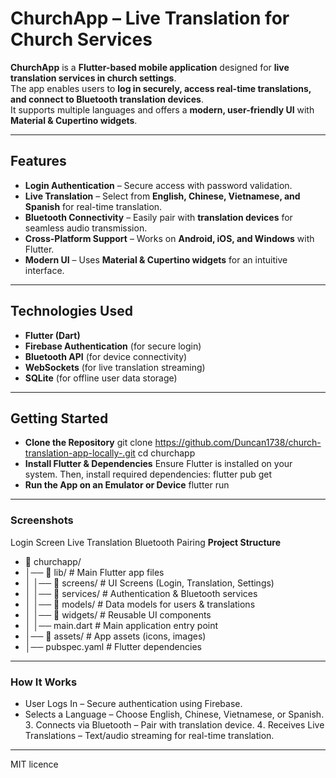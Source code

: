 # ChurchApp – Live Translation for Church Services 

**ChurchApp** is a **Flutter-based mobile application** designed for **live translation services in church settings**.  
The app enables users to **log in securely, access real-time translations, and connect to Bluetooth translation devices**.  
It supports multiple languages and offers a **modern, user-friendly UI** with **Material & Cupertino widgets**.

---

##  Features
- **Login Authentication** – Secure access with password validation.  
- **Live Translation** – Select from **English, Chinese, Vietnamese, and Spanish** for real-time translation.  
- **Bluetooth Connectivity** – Easily pair with **translation devices** for seamless audio transmission.  
- **Cross-Platform Support** – Works on **Android, iOS, and Windows** with Flutter.  
- **Modern UI** – Uses **Material & Cupertino widgets** for an intuitive interface.  

---

##  Technologies Used
- **Flutter (Dart)**
- **Firebase Authentication** (for secure login)
- **Bluetooth API** (for device connectivity)
- **WebSockets** (for live translation streaming)
- **SQLite** (for offline user data storage)

---

##  Getting Started

-  **Clone the Repository**
git clone https://github.com/Duncan1738/church-translation-app-locally-.git
cd churchapp
-  **Install Flutter & Dependencies**
Ensure Flutter is installed on your system. Then, install required dependencies:
flutter pub get
- **Run the App on an Emulator or Device**
flutter run

---
### Screenshots
Login Screen	Live Translation	Bluetooth Pairing
**Project Structure**
- 📂 churchapp/
- │── 📂 lib/                 # Main Flutter app files
- │   │── 📂 screens/         # UI Screens (Login, Translation, Settings)
- │   │── 📂 services/        # Authentication & Bluetooth services
- │   │── 📂 models/          # Data models for users & translations
- │   │── 📂 widgets/         # Reusable UI components
- │   │── main.dart           # Main application entry point
- │── 📂 assets/              # App assets (icons, images)
- │── pubspec.yaml            # Flutter dependencies


---
### How It Works
- User Logs In – Secure authentication using Firebase.
- Selects a Language – Choose English, Chinese, Vietnamese, or Spanish.
3️. Connects via Bluetooth – Pair with translation device.
4️. Receives Live Translations – Text/audio streaming for real-time translation.

---
MIT licence
